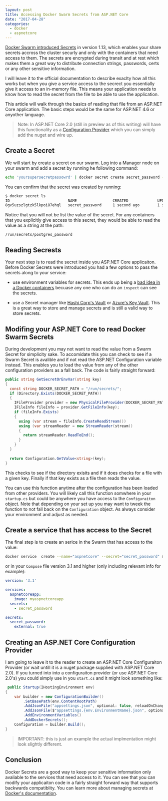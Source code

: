 ```yaml
---
layout: post
title: Accessing Docker Swarm Secrets from ASP.NET Core
date: "2017-04-28"
categories:
  - docker
  - aspnetcore
---
```


[Docker Swarm introduced Secrets](https://docs.docker.com/engine/swarm/secrets/) in version 1.13, which enables your share secrets accross the cluster securly and only with the containers that need access to them.  The secrets are encrypted during transit and at rest which makes them a great way to distribute connection strings, passwords, certs or any other sensitive information.  

I will leave it to the official documentation to describe exaclty how all this works but when you give a service access to the secrect you essentially give it access to an in-memory file.  This means your application needs to know how to read the secret from the file to be able to use the application.  

This article will walk through the basics of reading that file from an ASP.NET Core application.  The basic steps would be the same for ASP.NET 4.6 or anyother language.  

> Note: In ASP.NET Core 2.0 (still in preview as of this writing) will have this functionality as a [Configuration Provider](https://github.com/aspnet/Configuration/tree/2519ffc7fc1071befeae021551c6203126e117d3/src/Microsoft.Extensions.Configuration.DockerSecrets) which you can simply add the nuget and wire up.

##  Create a Secret
We will start by create a secret on our swarm.  Log into a Manager node on your swarm and add a secret by running he following command:

```bash
echo 'yoursupersecretpassowrd' | docker secret create secret_password -
```

You can confirm that the secret was created by running:

```bash
$ docker secret ls
ID                          NAME                CREATED             UPDATED
8gv5uzszlgtzk5lkpoi87ehql   secret_password     1 second ago        1 second ago
```

Notice that you will not be list the value of the secret. For any containers that you explicitly give access to this secret, they would be able to read the value as a string at the path:

```
/run/secrets/postgres_password
```

## Reading Secrests
Your next step is to read the secret inside you ASP.NET Core applicaiton. Before Docker Secrets were introduced you had a few options to pass the secrets along to your service:

- use environment variables for secrets.  This ends up being a [bad idea in a Docker containers](https://github.com/moby/moby/issues/13490) becuase any one who can do an ```inspect``` can see the secrets. 

- use a Secret manager like [Hashi Corp's Vault](https://www.vaultproject.io/) or [Azure's Key Vault](https://azure.microsoft.com/en-us/services/key-vault/).  This is a great way to store and manage secrets and is still a valid way to store secrets.  

## Modifing your ASP.NET Core to read Docker Swarm Secrets
During development you may not want to read the value from a Swarm Secret for simplicity sake.  To accomidate this you can check to see if a Swarm Secret is avalible and if not read the ASP.NET Configuration variable instead.  This enables you to load the value from any of the other configuration providers as a fall back.  The code is fairly straight forward:

```csharp
public string GetSecretOrEnvVar(string key)
{
  const string DOCKER_SECRET_PATH = "/run/secrets/";
  if (Directory.Exists(DOCKER_SECRET_PATH))
  {
    IFileProvider provider = new PhysicalFileProvider(DOCKER_SECRET_PATH);
    IFileInfo fileInfo = provider.GetFileInfo(key);
    if (fileInfo.Exists)
    {
      using (var stream = fileInfo.CreateReadStream())
      using (var streamReader = new StreamReader(stream))
      {
        return streamReader.ReadToEnd();
      }
    }
  }
  
  return Configuration.GetValue<string>(key);
}
```

This checks to see if the directory exisits and if it does checks for a file with a given key. Finally if that key exists as a file then reads the value.  

You can use this function anytime after the configuration has been loaded from other providers.  You will likely call this function somwhere in your ```startup.cs``` but could be anywhere you have access to the ```Configuraiton``` object.  Note that depending on your set up you may want to tweek the function to not fall back on the ```Configuration``` object.  As always consider your environment and adjust as needed.

##  Create a service that has access to the Secret
The final step is to create an serice in the Swarm that has access to the value:

```bash
docker service  create --name="aspnetcore" --secret="secret_password" myaspnetcoreapp
```

or in your ```Compose``` file version 3.1 and higher (only including relevant info for example):

```yml
version: '3.1'

services:
  aspnetcoreapp:
    image: myaspnetcoreapp
  secrets:
    - secret_password

secrets:
  secret_password:
    external: true
```

## Creating an ASP.NET Core Configuration Provider
I am going to leave it to the reader to create an ASP.NET Core Configuraiton Provider (or wait untill it is a nuget package supplied with ASP.NET Core 2.0).  If you turned into into a configuraiton provider (or use ASP.NET Core 2.0's) you could simply use in you ```start.cs``` and it might look something like:

```csharp
 public Startup(IHostingEnvironment env)
{
    var builder = new ConfigurationBuilder()
        .SetBasePath(env.ContentRootPath)
        .AddJsonFile("appsettings.json", optional: false, reloadOnChange: true)
        .AddJsonFile($"appsettings.{env.EnvironmentName}.json", optional: true)
        .AddEnvironmentVariables()
        .AddDockerSecrets();
    Configuration = builder.Build();
}
```

> IMPORTANT: this is just an example the actual implmentation might look slightly different.

## Conclusion
Docker Secrets are a good way to keep your sensitive information only avaliable to the services that need access to it.  You can see that you can modify your applicaiton code in a fairly straight forward way that supports backwards compatiblity.  You can learn more about managing secrets at [Docker's documentation](https://docs.docker.com/engine/swarm/secrets/).  




